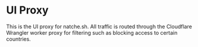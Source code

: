 # UI Proxy

This is the UI proxy for natche.sh. All traffic is routed through the Cloudflare Wrangler worker proxy for filtering such as blocking access to certain countries.
